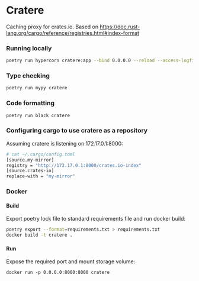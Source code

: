 # Cratere

Caching proxy for crates.io.
Based on https://doc.rust-lang.org/cargo/reference/registries.html#index-format

### Running locally

```bash
poetry run hypercorn cratere:app --bind 0.0.0.0 --reload --access-logfile -
```

### Type checking

```bash
poetry run mypy cratere
```

### Code formatting

```bash
poetry run black cratere
```


### Configuring cargo to use cratere as a repository

Assuming cratere is listening on 172.17.0.1:8000:

```bash
# cat ~/.cargo/config.toml
[source.my-mirror]
registry = "http://172.17.0.1:8000/crates.io-index"
[source.crates-io]
replace-with = "my-mirror"
```

### Docker

#### Build

Export poetry lock file to standard requirements file and run docker build:
```bash
poetry export --format=requirements.txt > requirements.txt
docker build -t cratere .
```

#### Run
Expose the required port and mount storage volume:
```
docker run -p 0.0.0.0:8000:8000 cratere
```
